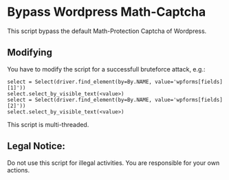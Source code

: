 # Bypass Wordpress Math-Captcha
This script bypass the default Math-Protection Captcha of Wordpress.

## Modifying
You have to modify the script for a successfull bruteforce attack, e.g.:

```
select = Select(driver.find_element(by=By.NAME, value='wpforms[fields][1]'))
select.select_by_visible_text(<value>)
select = Select(driver.find_element(by=By.NAME, value='wpforms[fields][2]'))
select.select_by_visible_text(<value>)
```

This script is multi-threaded.
## Legal Notice:
Do not use this script for illegal activities. You are responsible for your own actions.

